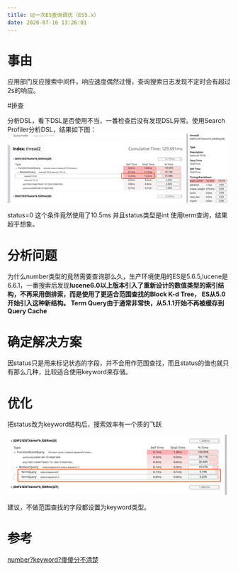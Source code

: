 ```yaml
---
title: 记一次ES查询调优（ES5.x）
date: 2020-07-16 13:26:01
---
```

# 事由

应用部门反应搜索中间件，响应速度偶然过慢，查询搜索日志发现不定时会有超过2s的响应。

#排查

分析DSL，看下DSL是否使用不当，一番检查后没有发现DSL异常。使用Search Profiler分析DSL，结果如下图：
![1.png](1.png)

status=0 这个条件竟然使用了10.5ms 并且status类型是int 使用term查询，结果超乎想象。

# 分析问题

为什么number类型的竟然需要查询那么久，生产环境使用的ES是5.6.5,lucene是6.6.1，一番搜索后发现**lucene6.0以上版本引入了重新设计的数值类型的索引结构，不再采用倒排索，而是使用了更适合范围查找的Block K-d Tree， ES从5.0开始引入这种新结构。
Term Query由于通常非常快，从5.1.1开始不再被缓存到Query Cache**

# 确定解决方案

因status只是用来标记状态的字段，并不会用作范围查找，而且status的值也就只有那么几种，比较适合使用keyword来存储。

# 优化

把status改为keyword结构后，搜索效率有一个质的飞跃

![2.png](2.png)

建议，不做范围查找的字段都设置为keyword类型。

# 参考

[number?keyword?傻傻分不清楚
](https://elasticsearch.cn/article/446)








